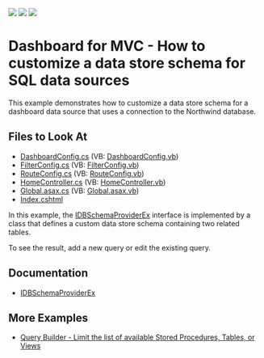 <!-- default badges list -->
![](https://img.shields.io/endpoint?url=https://codecentral.devexpress.com/api/v1/VersionRange/128579120/21.2.1%2B)
[![](https://img.shields.io/badge/Open_in_DevExpress_Support_Center-FF7200?style=flat-square&logo=DevExpress&logoColor=white)](https://supportcenter.devexpress.com/ticket/details/T584271)
[![](https://img.shields.io/badge/📖_How_to_use_DevExpress_Examples-e9f6fc?style=flat-square)](https://docs.devexpress.com/GeneralInformation/403183)
<!-- default badges end -->

# Dashboard for MVC - How to customize a data store schema for SQL data sources

This example demonstrates how to customize a data store schema for a dashboard data source that uses a connection to the Northwind database.

<!-- default file list -->
## Files to Look At

* [DashboardConfig.cs](./CS/MvcDashboard_CustomSchemaProvider/App_Start/DashboardConfig.cs) (VB: [DashboardConfig.vb](./VB/MvcDashboard_CustomSchemaProvider/App_Start/DashboardConfig.vb))
* [FilterConfig.cs](./CS/MvcDashboard_CustomSchemaProvider/App_Start/FilterConfig.cs) (VB: [FilterConfig.vb](./VB/MvcDashboard_CustomSchemaProvider/App_Start/FilterConfig.vb))
* [RouteConfig.cs](./CS/MvcDashboard_CustomSchemaProvider/App_Start/RouteConfig.cs) (VB: [RouteConfig.vb](./VB/MvcDashboard_CustomSchemaProvider/App_Start/RouteConfig.vb))
* [HomeController.cs](./CS/MvcDashboard_CustomSchemaProvider/Controllers/HomeController.cs) (VB: [HomeController.vb](./VB/MvcDashboard_CustomSchemaProvider/Controllers/HomeController.vb))
* [Global.asax.cs](./CS/MvcDashboard_CustomSchemaProvider/Global.asax.cs) (VB: [Global.asax.vb](./VB/MvcDashboard_CustomSchemaProvider/Global.asax.vb))
* [Index.cshtml](./CS/MvcDashboard_CustomSchemaProvider/Views/Home/Index.cshtml)
<!-- default file list end -->

In this example, the [IDBSchemaProviderEx](https://docs.devexpress.com/CoreLibraries/DevExpress.DataAccess.Sql.IDBSchemaProviderEx) interface is implemented by a class that defines a custom data store schema containing two related tables.

To see the result, add a new query or edit the existing query.

## Documentation

- [IDBSchemaProviderEx](https://docs.devexpress.com/CoreLibraries/DevExpress.DataAccess.Sql.IDBSchemaProviderEx)

## More Examples
- [Query Builder - Limit the list of available Stored Procedures, Tables, or Views](https://www.devexpress.com/Support/Center/Question/Details/T622683/)
